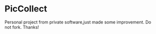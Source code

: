 # PicCollect
Personal project from private software,just made some improvement. Do not fork. Thanks!
